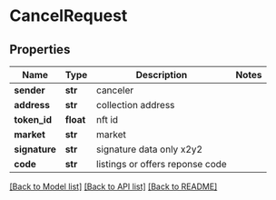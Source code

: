 # CancelRequest

## Properties
Name | Type | Description | Notes
------------ | ------------- | ------------- | -------------
**sender** | **str** | canceler | 
**address** | **str** | collection address | 
**token_id** | **float** | nft id | 
**market** | **str** | market | 
**signature** | **str** | signature data only x2y2 | 
**code** | **str** | listings or offers reponse code | 

[[Back to Model list]](../README.md#documentation-for-models) [[Back to API list]](../README.md#documentation-for-api-endpoints) [[Back to README]](../README.md)



